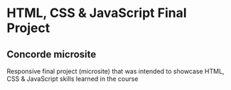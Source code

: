 # HTML, CSS & JavaScript Final Project

## Concorde microsite

Responsive final project (microsite) that was intended to showcase HTML, CSS & JavaScript skills learned in the course

